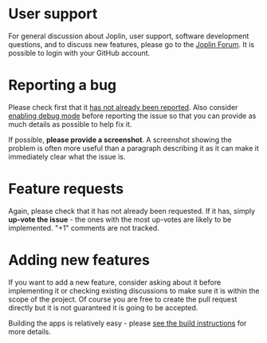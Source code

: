 # User support

For general discussion about Joplin, user support, software development questions, and to discuss new features, please go to the [Joplin Forum](https://discourse.joplin.cozic.net/). It is possible to login with your GitHub account.

# Reporting a bug

Please check first that it [has not already been reported](https://github.com/laurent22/joplin/issues?utf8=%E2%9C%93&q=is%3Aissue). Also consider [enabling debug mode](https://github.com/laurent22/joplin/blob/master/readme/debugging.md) before reporting the issue so that you can provide as much details as possible to help fix it.

If possible, **please provide a screenshot**. A screenshot showing the problem is often more useful than a paragraph describing it as it can make it immediately clear what the issue is.

# Feature requests

Again, please check that it has not already been requested. If it has, simply **up-vote the issue** - the ones with the most up-votes are likely to be implemented. "+1" comments are not tracked.

# Adding new features

If you want to add a new feature, consider asking about it before implementing it or checking existing discussions to make sure it is within the scope of the project. Of course you are free to create the pull request directly but it is not guaranteed it is going to be accepted.

Building the apps is relatively easy - please [see the build instructions](https://github.com/laurent22/joplin/blob/master/BUILD.md) for more details.
